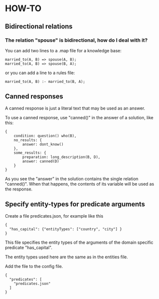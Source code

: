 # HOW-TO

## Bidirectional relations

### The relation "spouse" is bidirectional, how do I deal with it?

You can add two lines to a .map file for a knowledge base:

    married_to(A, B) => spouse(A, B);
    married_to(A, B) => spouse(B, A);

or you can add a line to a rules file:

    married_to(A, B) :- married_to(B, A);

## Canned responses

A canned response is just a literal text that may be used as an answer.

To use a canned response, use "canned()" in the answer of a solution, like this:

    {
        condition: question() who(B),
        no_results: {
            answer: dont_know()
        },
        some_results: {
            preparation: long_description(B, D),
            answer: canned(D)
        }
    }

As you see the "answer" in the solution contains the single relation "canned()". When that happens, the contents of its variable will be used as the response.

## Specify entity-types for predicate arguments

Create a file predicates.json, for example like this

    {
      "has_capital": {"entityTypes": ["country", "city"] }
    }

This file specifies the entity types of the arguments of the domain specific predicate "has_capital".

The entity types used here are the same as in the entities file.

Add the file to the config file.

    {
      "predicates": [
        "predicates.json"
      ]
    }
